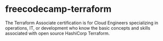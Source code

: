 # freecodecamp-terraform
The Terraform Associate certification is for Cloud Engineers specializing in operations, IT, or development who know the basic concepts and skills associated with open source HashiCorp Terraform.
